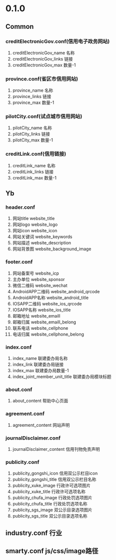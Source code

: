 # 0.1.0

## Common 

### creditElectronicGov.conf(信用电子政务网站)

1. creditElectronicGov_name 名称
2. creditElectronicGov_links 链接
3. creditElectronicGov_max 数量-1
 
### province.conf(省区市信用网站)

1. province_name 名称
2. province_links 链接
3. province_max 数量-1

### pilotCity.conf(试点城市信用网站)

1. pilotCity_name 名称
2. pilotCity_links 链接
3. pilotCity_max 数量-1

### creditLink.conf(信用链接)

1. creditLink_name 名称
2. creditLink_links 链接
3. creditLink_max 数量-1

## Yb

### header.conf

1. 网站title website_title
2. 网站logo website_logo
3. 网站icon website_icon
4. 网站关键词 website_keywords
5. 网站描述 website_description
6. 网站背景图 website_background_image

### footer.conf

1. 网站备案号 website_icp
2. 主办单位 website_sponsor
3. 微信二维码 website_wechat
4. AndroidAPP二维码 website_android_qrcode
5. AndroidAPP名称 website_android_title
6. IOSAPP二维码 website_ios_qrcode
7. IOSAPP名称 website_ios_title
8. 邮箱地址 website_emaill
9. 邮箱归属 website_emaill_belong
10. 联系电话 website_cellphone
11. 电话归属 website_cellphone_belong

### index.conf

1. index_name 联建委办局名称
2. index_link 联建委办局链接
3. index_max 联建委办局数量-1
4. index_joint_member_unit_title 联建委办局模块标题

### about.conf

1. about_content 帮助中心页面

### agreement.conf

1. agreement_content 网站声明

### journalDisclaimer.conf

1. journalDisclaimer_content 信用刊物免责声明

### publicity.conf

1. publicity_gongshi_icon 信用双公示栏目icon
2. publicity_gongshi_title 信用双公示栏目名称
3. publicity_xuke_image 行政许可选项图片
4. publicity_xuke_title 行政许可选项名称
5. publicity_chufa_image 行政处罚选项图片
6. publicity_chufa_title 行政处罚选项名称
7. publicity_sgs_image 双公示目录选项图片
8. publicity_sgs_title 双公示目录选项名称

## industry.conf 行业

## smarty.conf js/css/image路径
